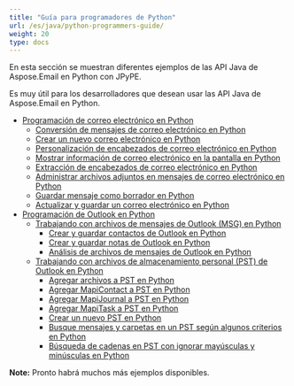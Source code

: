 ```yaml
---
title: "Guía para programadores de Python"
url: /es/java/python-programmers-guide/
weight: 20
type: docs
---
```


En esta sección se muestran diferentes ejemplos de las API Java de Aspose.Email en Python con JPyPE.

Es muy útil para los desarrolladores que desean usar las API Java de Aspose.Email en Python.

- [Programación de correo electrónico en Python](/email/java/programming-email-in-python/)
  - [Conversión de mensajes de correo electrónico en Python](/email/java/converting-email-messages-in-python/)
  - [Crear un nuevo correo electrónico en Python](/email/java/create-new-email-in-python/)
  - [Personalización de encabezados de correo electrónico en Python](/email/java/customizing-email-headers-in-python/)
  - [Mostrar información de correo electrónico en la pantalla en Python](/email/java/displaying-email-information-on-screen-in-python/)
  - [Extracción de encabezados de correo electrónico en Python](/email/java/extracting-email-headers-in-python/)
  - [Administrar archivos adjuntos en mensajes de correo electrónico en Python](/email/java/manage-attachments-in-email-message-in-python/)
  - [Guardar mensaje como borrador en Python](/email/java/save-message-as-draft-in-python/)
  - [Actualizar y guardar un correo electrónico en Python](/email/java/update-and-save-an-email-in-python/)
- [Programación de Outlook en Python](/email/java/programming-outlook-in-python/)
  - [Trabajando con archivos de mensajes de Outlook (MSG) en Python](/email/java/working-with-outlook-messagemsg-files-in-python/)
    - [Crear y guardar contactos de Outlook en Python](/email/java/creating-and-saving-outlook-contacts-in-python/)
    - [Crear y guardar notas de Outlook en Python](/email/java/creating-and-saving-outlook-notes-in-python/)
    - [Análisis de archivos de mensajes de Outlook en Python](/email/java/parsing-outlook-message-files-in-python/)
  - [Trabajando con archivos de almacenamiento personal (PST) de Outlook en Python](/email/java/working-with-outlook-personal-storagepst-files-in-python/)
    - [Agregar archivos a PST en Python](/email/java/adding-files-to-pst-in-python/)
    - [Agregar MapiContact a PST en Python](/email/java/adding-mapicontact-to-pst-in-python/)
    - [Agregar MapiJournal a PST en Python](/email/java/adding-mapijournal-to-pst-in-python/)
    - [Agregar MapiTask a PST en Python](/email/java/adding-mapitask-to-pst-in-python/)
    - [Crear un nuevo PST en Python](/email/java/create-new-pst-in-python/)
    - [Busque mensajes y carpetas en un PST según algunos criterios en Python](/email/java/search-messages-and-folders-in-a-pst-by-some-criteria-in-python/)
    - [Búsqueda de cadenas en PST con ignorar mayúsculas y minúsculas en Python](/email/java/string-searching-in-pst-with-ignore-case-in-python/)

**Note:** Pronto habrá muchos más ejemplos disponibles.
